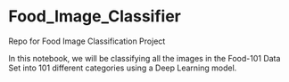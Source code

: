 # Food_Image_Classifier
Repo for Food Image Classification Project

In this notebook, we will be classifying all the images in the Food-101 Data Set into 101 different categories using a Deep Learning model.




